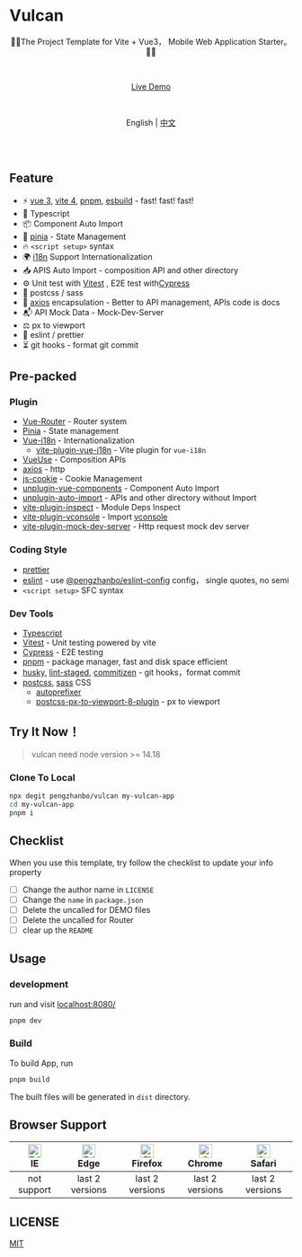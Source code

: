 # Vulcan

<p align="center">🚀🚀The Project Template for Vite + Vue3， Mobile Web Application Starter。🚀🚀</p>
<br>
<p align="center">
  <a href="https://vulcan-vue.netlify.app/">Live Demo</a>
</p>
<br>
<p align="center">
  <span> English </span>
  <span> | </span>
  <a href="/README.zh-CN.md">中文</a>
</p>
<br>
<br>

## Feature

- ⚡️ [vue 3](https://github.com/vuejs/core), [vite 4](https://github.com/vitejs/vite), [pnpm](https://pnpm.io/), [esbuild](https://github.com/evanw/esbuild) - fast! fast! fast!
- 🦾 Typescript
- 📦 Component Auto Import
- 🍍 [pinia](https://pinia.vuejs.org/) - State Management
- 🔥 `<script setup>` syntax
- 🌍 [i18n](https://github.com/intlify/vue-i18n-next) Support Internationalization
- 📥 APIS Auto Import - composition API and other directory
- ⚙️ Unit test with [Vitest](https://github.com/vitest-dev/vitest) , E2E test with[Cypress](https://cypress.io/)
- 🎨 postcss / sass
- 📒 [axios](https://axios-http.com) encapsulation - Better to API management, APIs code is docs
- 📬 API Mock Data - Mock-Dev-Server
- ⚖️ px to viewport
- 📐 eslint / prettier
- ⏳ git hooks - format git commit

## Pre-packed

### Plugin

- [Vue-Router](https://github.com/vuejs/router) - Router system
- [Pinia](https://pinia.vuejs.org) - State management
- [Vue-i18n](https://github.com/intlify/vue-i18n-next) - Internationalization
  - [vite-plugin-vue-i18n](https://github.com/intlify/bundle-tools/tree/main/packages/vite-plugin-vue-i18n) - Vite plugin for `vue-i18n`
- [VueUse](https://github.com/antfu/vueuse) - Composition APIs
- [axios](https://axios-http.com) - http
- [js-cookie](https://github.com/js-cookie/js-cookie) - Cookie Management
- [unplugin-vue-components](https://github.com/antfu/unplugin-vue-components) - Component Auto Import
- [unplugin-auto-import](https://github.com/antfu/unplugin-auto-import) - APIs and other directory without Import
- [vite-plugin-inspect](https://github.com/antfu/vite-plugin-inspect) - Module Deps Inspect
- [vite-plugin-vconsole](/scripts//vite-plugins/vconsole.ts) - Import [vconsole]()
- [vite-plugin-mock-dev-server](https://github.com/pengzhanbo/vite-plugin-mock-dev-server) - Http request mock dev server

### Coding Style

- [prettier](https://prettier.io)
- [eslint](https://eslint.org) - use [@pengzhanbo/eslint-config]() config， single quotes, no semi
- `<script setup>` SFC syntax

### Dev Tools

- [Typescript](https://www.typescriptlang.org/)
- [Vitest](https://github.com/vitest-dev/vitest) - Unit testing powered by vite
- [Cypress](https://cypress.io/) - E2E testing
- [pnpm](https://pnpm.js.org/) - package manager, fast and disk space efficient
- [husky](https://typicode.github.io/husky), [lint-staged](https://github.com/okonet/lint-staged), [commitizen](https://github.com/commitizen/cz-cli) - git hooks，format commit
- [postcss](https://postcss.org/), [sass](https://github.com/sass/dart-sass) CSS
  - [autoprefixer](https://github.com/postcss/autoprefixer)
  - [postcss-px-to-viewport-8-plugin](https://github.com/lkxian888/postcss-px-to-viewport-8-plugin) - px to viewport

## Try It Now！

> vulcan need node version >= 14.18

### Clone To Local

```sh
npx degit pengzhanbo/vulcan my-vulcan-app
cd my-vulcan-app
pnpm i
```

## Checklist

When you use this template, try follow the checklist to update your info property

- [ ] Change the author name in `LICENSE`
- [ ] Change the `name` in `package.json`
- [ ] Delete the uncalled for DEMO files
- [ ] Delete the uncalled for Router
- [ ] clear up the `README`

## Usage

### development

run and visit [localhost:8080/](http://localhost:8080/)

```sh
pnpm dev
```

### Build

To build App, run

```sh
pnpm build
```

The built files will be generated in `dist` directory.

## Browser Support

| [<img src="https://raw.githubusercontent.com/alrra/browser-logos/master/src/edge/edge_48x48.png" alt=" Edge" width="24px" height="24px" />](http://godban.github.io/browsers-support-badges/)</br>IE | [<img src="https://raw.githubusercontent.com/alrra/browser-logos/master/src/edge/edge_48x48.png" alt=" Edge" width="24px" height="24px" />](http://godban.github.io/browsers-support-badges/)</br>Edge | [<img src="https://raw.githubusercontent.com/alrra/browser-logos/master/src/firefox/firefox_48x48.png" alt="Firefox" width="24px" height="24px" />](http://godban.github.io/browsers-support-badges/)</br>Firefox | [<img src="https://raw.githubusercontent.com/alrra/browser-logos/master/src/chrome/chrome_48x48.png" alt="Chrome" width="24px" height="24px" />](http://godban.github.io/browsers-support-badges/)</br>Chrome | [<img src="https://raw.githubusercontent.com/alrra/browser-logos/master/src/safari/safari_48x48.png" alt="Safari" width="24px" height="24px" />](http://godban.github.io/browsers-support-badges/)</br>Safari |
| :--------------------------------------------------------------------------------------------------------------------------------------------------------------------------------------------------: | :----------------------------------------------------------------------------------------------------------------------------------------------------------------------------------------------------: | :---------------------------------------------------------------------------------------------------------------------------------------------------------------------------------------------------------------: | :-----------------------------------------------------------------------------------------------------------------------------------------------------------------------------------------------------------: | :-----------------------------------------------------------------------------------------------------------------------------------------------------------------------------------------------------------: |
|                                                                                             not support                                                                                              |                                                                                            last 2 versions                                                                                             |                                                                                                  last 2 versions                                                                                                  |                                                                                                last 2 versions                                                                                                |                                                                                                last 2 versions                                                                                                |

## LICENSE

[MIT](/LICENSE)

